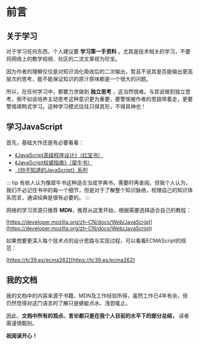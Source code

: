 # 前言

## 关于学习

对于学习任何东西，个人建议要 **学习第一手资料** 。尤其是技术相关的学习，不要将网络上的教学视频、社区的二流文章视为珍宝。

因为作者的理解仅仅是对知识消化吸收后的二次输出，暂且不说其是否能输出更高层次的思考，能不能保证知识的原汁原味都是一个很大的问题。

所以，在任何学习中，都要力求做到 **独立思考** ，这当然很难。与其说做到独立思考，倒不如说培养主动思考这种意识更为重要，要警惕被作者的思路带着走，更要警惕填鸭式学习。这种学习模式往往只得其形，不得其神也！

## 学习JavaScript

首先，基础大作还是有必要看看：

- [《JavaScript高级程序设计》（红宝书）](http://product.dangdang.com/29120617.html)
- [《JavaScript权威指南》（犀牛书）](http://product.dangdang.com/22722790.html)
- [《你不知道的JavaScript》系列](http://product.dangdang.com/29330803.html)

::: tip
有些人认为像犀牛书这种适合当成字典书，需要时再查阅。但我个人认为，我们不必记住书中的每一个细节，但是对于了解整个知识脉络，梳理自己的知识体系而言，通读经典是很有必要的。
:::

网络的学习资源只推荐 **MDN**，推荐从这里开始，根据需要选择适合自己的教程：

[https://developer.mozilla.org/zh-CN/docs/Web/JavaScript](https://developer.mozilla.org/zh-CN/docs/Web/JavaScript)

如果想要更深入每个技术点的设计思路与实现过程，可以看看ECMAScript的规范：

[https://tc39.es/ecma262](https://tc39.es/ecma262)

## 我的文档

我的文档中的内容来源于书籍、MDN及工作经验所得，虽然工作已4年有余，但仍然觉得对这门语言的了解只是蜻蜓点水、浅尝辄止。

因此，**文档中所有的观点、言论都只是在我个人目前的水平下的部分总结，** 读者需谨慎甄别。

**祝阅读开心！**
